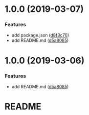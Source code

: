 # 1.0.0 (2019-03-07)


### Features

* add package.json ([d8f3c70](https://github.com/lzbin/git/commit/d8f3c70))
* add README.md ([d5a8085](https://github.com/lzbin/git/commit/d5a8085))



# 1.0.0 (2019-03-06)


### Features

* add README.md ([d5a8085](https://github.com/lzbin/git/commit/d5a8085))



# README

